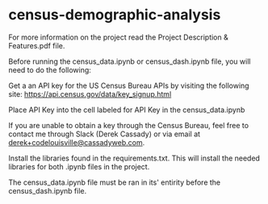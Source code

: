 # census-demographic-analysis


For more information on the project read the Project Description & Features.pdf file.

Before running the census_data.ipynb or census_dash.ipynb file, you will need to do the following:

Get a an API key for the US Census Bureau APIs by visiting the following site:
https://api.census.gov/data/key_signup.html

Place API Key into the cell labeled for API Key in the census_data.ipynb

If you are unable to obtain a key through the Census Bureau, feel free to contact me through Slack (Derek Cassady) 
or via email at derek+codelouisville@cassadyweb.com.

Install the libraries found in the requirements.txt.  This will install the needed libraries for both .ipynb files in the project.

The census_data.ipynb file must be ran in its' entirity before the census_dash.ipynb file.

